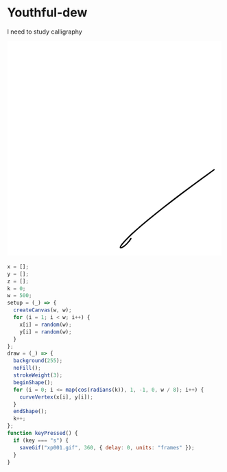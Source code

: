 # Youthful-dew
I need to study calligraphy

![buh](https://github.com/nicolasbaez/Youthful-dew/blob/main/xp001.gif)
```javascript
x = [];
y = [];
z = [];
k = 0;
w = 500;
setup = (_) => {
  createCanvas(w, w);
  for (i = 1; i < w; i++) {
    x[i] = random(w);
    y[i] = random(w);
  }
};
draw = (_) => {
  background(255);
  noFill();
  strokeWeight(3);
  beginShape();
  for (i = 0; i <= map(cos(radians(k)), 1, -1, 0, w / 8); i++) {
    curveVertex(x[i], y[i]);
  }
  endShape();
  k++;
};
function keyPressed() {
  if (key === "s") {
    saveGif("xp001.gif", 360, { delay: 0, units: "frames" });
  }
}
